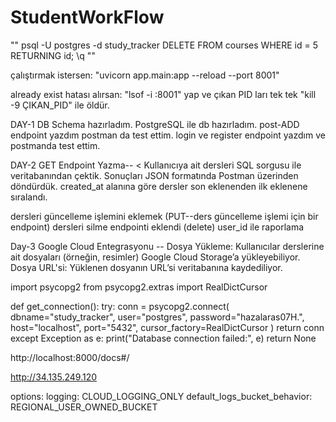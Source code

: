 # StudentWorkFlow
""
psql -U postgres -d study_tracker
DELETE FROM courses WHERE id = 5 RETURNING id;
\q
""

çalıştırmak istersen: "uvicorn app.main:app --reload --port 8001"

already exist hatası alırsan: "lsof -i :8001" yap ve çıkan PID ları tek tek "kill -9 ÇIKAN_PID" ile öldür.

DAY-1
DB Schema hazırladım.
PostgreSQL ile db hazırladım.
post-ADD endpoint yazdım postman da test ettim.
login ve register endpoint yazdım ve postmanda test ettim.

DAY-2
GET Endpoint Yazma--
<
Kullanıcıya ait dersleri SQL sorgusu ile veritabanından çektik.
Sonuçları JSON formatında Postman üzerinden döndürdük.
created_at alanına göre dersler son eklenenden ilk eklenene sıralandı.
>
dersleri güncelleme işlemini eklemek (PUT--ders güncelleme işlemi için bir endpoint)
dersleri silme endpointi eklendi (delete)
user_id ile raporlama 

Day-3
Google Cloud Entegrasyonu -- Dosya Yükleme: Kullanıcılar derslerine ait dosyaları (örneğin, resimler) Google Cloud Storage’a yükleyebiliyor.
Dosya URL'si: Yüklenen dosyanın URL’si veritabanına kaydediliyor.




import psycopg2
from psycopg2.extras import RealDictCursor

def get_connection():
    try:
        conn = psycopg2.connect(
            dbname="study_tracker",
            user="postgres",
            password="hazalaras07H.", 
            host="localhost",
            port="5432",
            cursor_factory=RealDictCursor
        )
        return conn
    except Exception as e:
        print("Database connection failed:", e)
        return None

http://localhost:8000/docs#/

http://34.135.249.120




options:
  logging: CLOUD_LOGGING_ONLY
  default_logs_bucket_behavior: REGIONAL_USER_OWNED_BUCKET